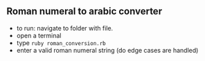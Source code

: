 ## Roman numeral to arabic converter

* to run: navigate to folder with file.
* open a terminal
* type `ruby roman_conversion.rb`
* enter a valid roman numeral string (do edge cases are handled)
